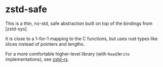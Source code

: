 # zstd-safe

This is a thin, no-std, safe abstraction built on top of the bindings from [zstd-sys].

It is close to a 1-for-1 mapping to the C functions, but uses rust types like slices instead of pointers and lengths.

For a more comfortable higher-level library (with `Read`/`Write` implementations), see [zstd-rs].

[zstd-rs]: https://github.com/gyscos/zstd-rs/tree/master/zstd-safe/zstd-sys
[zstd-rs]: https://github.com/gyscos/zstd-rs
